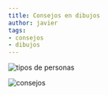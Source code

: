 ```yaml
---
title: Consejos en dibujos
author: javier
tags:
- consejos
- dibujos
---
```


![tipos de personas](/img/tiposDePersonas.jpg)  


![consejos](/img/masConsejos.jpg)  
